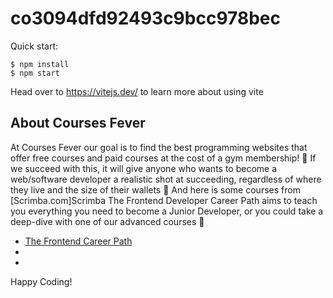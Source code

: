 # co3094dfd92493c9bcc978bec

Quick start:

```
$ npm install
$ npm start
````

Head over to https://vitejs.dev/ to learn more about using vite
## About Courses Fever

At Courses Fever our goal is to find the best programming websites that offer free courses and paid courses at the cost of a gym membership! 💜
If we succeed with this, it will give anyone who wants to become a web/software developer a realistic shot at succeeding, regardless of where they live and the size of their wallets 🎉
And here is some courses from [Scrimba.com]Scrimba
The Frontend Developer Career Path aims to teach you everything you need to become a Junior Developer, or you could take a deep-dive with one of our advanced courses 🚀

- [The Frontend Career Path](https://scrimba.com/learn/frontend)
- 
- 

Happy Coding!

